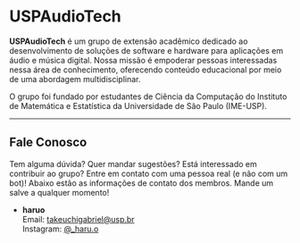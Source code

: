 # USPAudioTech

**USPAudioTech** é um grupo de extensão acadêmico dedicado ao desenvolvimento de soluções de software e hardware para aplicações em áudio e música digital. Nossa missão é empoderar pessoas interessadas nessa área de conhecimento, oferecendo conteúdo educacional por meio de uma abordagem multidisciplinar.

O grupo foi fundado por estudantes de Ciência da Computação do Instituto de Matemática e Estatística da Universidade de São Paulo (IME-USP).

---

## **Fale Conosco**  

Tem alguma dúvida? Quer mandar sugestões? Está interessado em contribuir ao grupo? Entre em contato com uma pessoa real (e não com um bot)! Abaixo estão as informações de contato dos membros. Mande um salve a qualquer momento!

- **haruo**  
  Email: [takeuchigabriel@usp.br](mailto:takeuchigabriel@usp.br)  
  Instagram: [@_haru.o](https://www.instagram.com/_haru.o/)  
